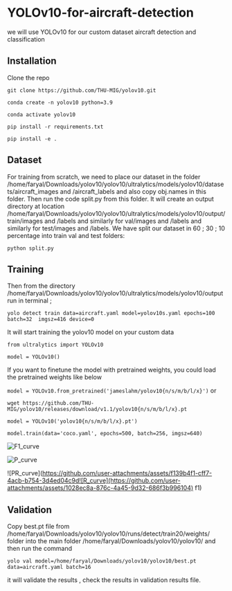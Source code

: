 # YOLOv10-for-aircraft-detection
we will use YOLOv10 for our custom dataset aircraft detection and classification

## Installation

Clone the repo

`git clone https://github.com/THU-MIG/yolov10.git`

`conda create -n yolov10 python=3.9`

`conda activate yolov10`

`pip install -r requirements.txt`

`pip install -e .`

## Dataset 
For training from scratch, we need to place our dataset in the folder /home/faryal/Downloads/yolov10/yolov10/ultralytics/models/yolov10/datasets/aircraft_images and /aircraft_labels  and also copy obj.names in this folder. Then run the code split.py from this folder. It will create an output directory at location /home/faryal/Downloads/yolov10/yolov10/ultralytics/models/yolov10/output/train/images and /labels and similarly for val/images and /labels and similarly for test/images and /labels. We have split our dataset in 60 ; 30 ; 10 percentage into train val and test folders:


`python split.py`


## Training
Then from the directory /home/faryal/Downloads/yolov10/yolov10/ultralytics/models/yolov10/output run in terminal ; 


`yolo detect train data=aircraft.yaml model=yolov10s.yaml epochs=100  batch=32  imgsz=416 device=0`

It will start training the yolov10 model on your custom data


`from ultralytics import YOLOv10`


`model = YOLOv10()`

 If you want to finetune the model with pretrained weights, you could load the pretrained weights like below

`model = YOLOv10.from_pretrained('jameslahm/yolov10{n/s/m/b/l/x}')`
or

`wget https://github.com/THU-MIG/yolov10/releases/download/v1.1/yolov10{n/s/m/b/l/x}.pt`

`model = YOLOv10('yolov10{n/s/m/b/l/x}.pt')`

`model.train(data='coco.yaml', epochs=500, batch=256, imgsz=640)`



![F1_curve](https://github.com/user-attachments/assets/3a92dcbe-b31f-48f8-8cd3-2d3a003500db)


![P_curve](https://github.com/user-attachments/assets/41d06b90-85f0-4332-b849-55e2f12b704e)

![PR_curve](https://github.com/user-attachments/assets/f139b4f1-cff7-4acb-b754-3d4ed04c9d![R_curve](https://github.com/user-attachments/assets/1028ec8a-876c-4a45-9d32-686f3b996104)
f1)


## Validation
Copy best.pt file from /home/faryal/Downloads/yolov10/yolov10/runs/detect/train20/weights/ folder into the main folder /home/faryal/Downloads/yolov10/yolov10/ and then run the command 


`yolo val model=/home/faryal/Downloads/yolov10/yolov10/best.pt data=aircraft.yaml batch=16`



it will validate the results , check the results in validation results file. 



